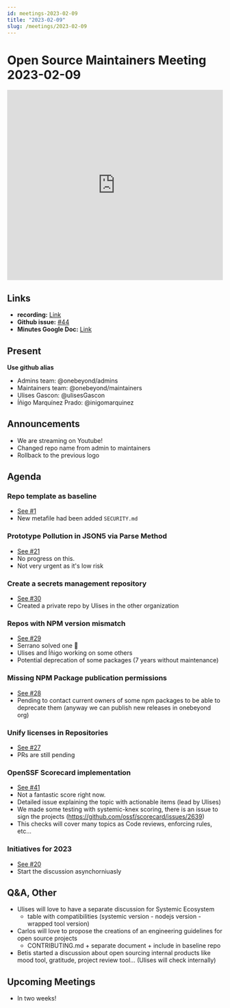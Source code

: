 ```yaml
---
id: meetings-2023-02-09  
title: "2023-02-09"
slug: /meetings/2023-02-09
---
```



# Open Source Maintainers Meeting 2023-02-09  


<iframe width="100%" height="444" src="https://www.youtube.com/embed/zVZkegPby7o" title="YouTube video player" frameborder="0" allow="accelerometer; autoplay; clipboard-write; encrypted-media; gyroscope; picture-in-picture; web-share" allowfullscreen></iframe>

## Links
* **recording:** [Link](https://www.youtube.com/watch?v=zVZkegPby7o)
* **Github issue:** [#44](https://github.com/onebeyond/admin/issues/44)
* **Minutes Google Doc:** [Link](https://docs.google.com/document/d/18Aw7Zo3No6NAWuzZgv1C6V3cuNLQOfiHZcYBHsKiUoU/edit?usp=sharing) 


## Present
__Use github alias__
* Admins team: @onebeyond/admins
* Maintainers team: @onebeyond/maintainers
* Ulises Gascon: @ulisesGascon
* Íñigo Marquínez Prado: @inigomarquinez

## Announcements

- We are streaming on Youtube!
- Changed repo name from admin to maintainers
- Rollback to the previous logo

## Agenda


### Repo template as baseline
- [See #1](https://github.com/onebeyond/admin/issues/1)
- New metafile had been added `SECURITY.md` 

### Prototype Pollution in JSON5 via Parse Method 
- [See #21](https://github.com/onebeyond/admin/issues/21)
- No progress on this. 
- Not very urgent as it's low risk


### Create a secrets management repository 
- [See #30](https://github.com/onebeyond/admin/issues/30)
- Created a private repo by Ulises in the other organization


### Repos with NPM version mismatch 
- [See #29](https://github.com/onebeyond/admin/issues/29)
- Serrano solved one 🎉
- Ulises and Íñigo working on some others
- Potential deprecation of some packages (7 years without maintenance)


### Missing NPM Package publication permissions 
- [See #28](https://github.com/onebeyond/admin/issues/28)
- Pending to contact current owners of some npm packages to be able to deprecate them (anyway we can publish new releases in onebeyond org)

### Unify licenses in Repositories 
- [See #27](https://github.com/onebeyond/admin/issues/27)
- PRs are still pending

### OpenSSF Scorecard implementation 
- [See #41](https://github.com/onebeyond/admin/issues/41)
- Not a fantastic score right now.
- Detailed issue explaining the topic with actionable items (lead by Ulises)
- We made some testing with systemic-knex scoring, there is an issue to sign the projects (https://github.com/ossf/scorecard/issues/2639)
- This checks will cover many topics as Code reviews, enforcing rules, etc...

### Initiatives for 2023 
- [See #20](https://github.com/onebeyond/admin/issues/20)
- Start the discussion asynchorniuasly


## Q&A, Other

- Ulises will love to have a separate discussion for Systemic Ecosystem
  - table with compatibilities (systemic version - nodejs version - wrapped tool version)
- Carlos will love to propose the creations of an engineering guidelines for open source projects
  - CONTRIBUTING.md + separate document + include in baseline repo
- Betis started a discussion about open sourcing internal products like mood tool, gratitude, project review tool... (Ulises will check internally) 

## Upcoming Meetings

- In two weeks!
